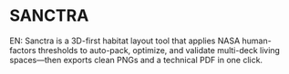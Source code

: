 # SANCTRA
EN: Sanctra is a 3D-first habitat layout tool that applies NASA human-factors thresholds to auto-pack, optimize, and validate multi-deck living spaces—then exports clean PNGs and a technical PDF in one click.
